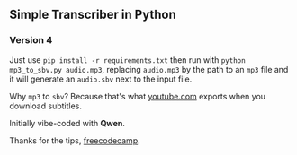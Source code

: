 ## Simple Transcriber in Python
### Version 4

Just use `pip install -r requirements.txt` then run with `python mp3_to_sbv.py audio.mp3`, replacing `audio.mp3` by the path to an `mp3` file and it will generate an `audio.sbv` next to the input file.

Why `mp3` to `sbv`? Because that's what [youtube.com](https://www.youtube.com/) exports when you download subtitles.

Initially vibe-coded with **Qwen**.

Thanks for the tips, [freecodecamp](https://www.freecodecamp.org/news/python-requirementstxt-explained/).
